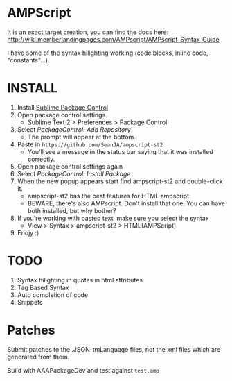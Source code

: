 AMPScript
====

It is an exact target creation, you can find the docs here: http://wiki.memberlandingpages.com/AMPscript/AMPscript_Syntax_Guide

I have some of the syntax hilighting working (code blocks, inline code, "constants"...).

INSTALL
====

1.  Install [Sublime Package Control](http://wbond.net/sublime_packages/package_control)
1.  Open package control settings.
    *  Sublime Text 2 > Preferences > Package Control  
1.  Select _PackageControl: Add Repository_
    *  The prompt will appear at the bottom.
1.  Paste in `https://github.com/SeanJA/ampscript-st2`
    * You'll see a message in the status bar saying that it was installed correctly.
1.  Open package control settings again
1.  Select _PackageControl: Install Package_
1.  When the new popup appears start find ampscript-st2 and double-click it.
    * ampscript-st2 has the best features for HTML ampscript
    *  BEWARE, there's also AMPscript.  Don't install that one.  You can have both installed, but why bother?
1.  If you're working with pasted text, make sure you select the syntax
    *  View > Syntax > ampscript-st2 > HTML(AMPScript)
1. Enojy :)

TODO
====
1.  Syntax hilighting in quotes in html attributes
1.  Tag Based Syntax
1.  Auto completion of code
1.  Snippets

Patches
====

Submit patches to the .JSON-tmLanguage files, not the xml files which are generated from them.

Build with AAAPackageDev and test against `test.amp`
